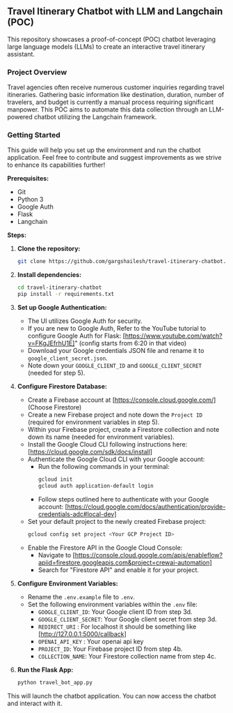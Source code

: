 ## Travel Itinerary Chatbot with LLM and Langchain (POC)

This repository showcases a proof-of-concept (POC) chatbot leveraging large language models (LLMs) to create an interactive travel itinerary assistant. 

### Project Overview

Travel agencies often receive numerous customer inquiries regarding travel itineraries. Gathering basic information like destination, duration, number of travelers, and budget is currently a manual process requiring significant manpower. This POC aims to automate this data collection through an LLM-powered chatbot utilizing the Langchain framework. 

### Getting Started

This guide will help you set up the environment and run the chatbot application. Feel free to contribute and suggest improvements as we strive to enhance its capabilities further!

**Prerequisites:**

* Git
* Python 3
* Google Auth
* Flask
* Langchain

**Steps:**

1. **Clone the repository:**

   ```bash
   git clone https://github.com/gargshailesh/travel-itinerary-chatbot.git
   ```

2. **Install dependencies:**

   ```bash
   cd travel-itinerary-chatbot
   pip install -r requirements.txt
   ```

3. **Set up Google Authentication:**

   * The UI utilizes Google Auth for security.
   * If you are new to Google Auth, Refer to the YouTube tutorial to configure Google Auth for Flask: [https://www.youtube.com/watch?v=FKgJEfrhU1E]" (config starts from 6:20 in that video)
   * Download your Google credentials JSON file and rename it to `google_client_secret.json`.
   * Note down your `GOOGLE_CLIENT_ID` and `GOOGLE_CLIENT_SECRET` (needed for step 5).

4. **Configure Firestore Database:**

   * Create a Firebase account at [https://console.cloud.google.com/] (Choose Firestore)
   * Create a new Firebase project and note down the `Project ID` (required for environment variables in step 5).
   * Within your Firebase project, create a Firestore collection and note down its name (needed for environment variables).
   * Install the Google Cloud CLI following instructions here: [https://cloud.google.com/sdk/docs/install]
   * Authenticate the Google Cloud CLI with your Google account:
      - Run the following commands in your terminal:
         ```bash
         gcloud init
         gcloud auth application-default login
         ```
      - Follow steps outlined here to authenticate with your Google account: [https://cloud.google.com/docs/authentication/provide-credentials-adc#local-dev]
   * Set your default project to the newly created Firebase project:
      ```bash
      gcloud config set project <Your GCP Project ID>
      ```
   * Enable the Firestore API in the Google Cloud Console:
      - Navigate to [https://console.cloud.google.com/apis/enableflow?apiid=firestore.googleapis.com&project=crewai-automation]
      - Search for "Firestore API" and enable it for your project.

5. **Configure Environment Variables:**

   * Rename the `.env.example` file to `.env`.
   * Set the following environment variables within the `.env` file:
      - `GOOGLE_CLIENT_ID`: Your Google client ID from step 3d.
      - `GOOGLE_CLIENT_SECRET`: Your Google client secret from step 3d.
      - `REDIRECT_URI` : For localhost it should be something like [http://127.0.0.1:5000/callback]
      - `OPENAI_API_KEY` : Your openai api key
      - `PROJECT_ID`: Your Firebase project ID from step 4b.
      - `COLLECTION_NAME`: Your Firestore collection name from step 4c.

6. **Run the Flask App:**

   ```bash
   python travel_bot_app.py
   ```

This will launch the chatbot application. You can now access the chatbot and interact with it.
